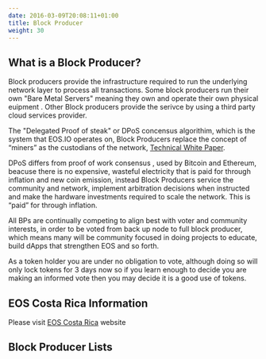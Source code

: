 ```yaml
---
date: 2016-03-09T20:08:11+01:00
title: Block Producer
weight: 30
---
```



## What is a Block Producer?

Block producers provide the infrastructure required to run the underlying network layer to process all transactions. Some block producers run their own "Bare Metal Servers" meaning they own and operate their own physical euipment . Other Block producers provide the serivce by using a third party cloud services provider.  

The "Delegated Proof of steak" or DPoS concensus algorithim, which is the system that EOS.IO operates on, Block Producers replace the concept of “miners” as the custodians of the network, [Technical White Paper](https://github.com/EOSIO/Documentation/blob/master/TechnicalWhitePaper.md).

DPoS differs from  proof of work  consensus , used by Bitcoin and Ethereum, beacuse there is no expensive, wasteful electricity that is paid for through inflation and new coin emission, instead Block Producers service the community and network, implement arbitration decisions when instructed and make the hardware investments required to scale the network. This is “paid” for through inflation.

All BPs are continually competing to align best with voter and community interests, in order to be voted from back up node to full block producer, which means many will be community focused in doing projects to educate, build dApps that strengthen EOS and so forth.

As a token holder you are under no obligation to vote, although doing so will only lock tokens for 3 days now so if you learn enough to decide you are making an informed vote then you may decide it is a good use of tokens.

## EOS Costa Rica Information
Please visit [EOS Costa Rica](eoscostarica.io) website

## Block Producer Lists
